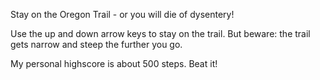 Stay on the Oregon Trail - or you will die of dysentery!

Use the up and down arrow keys to stay on the trail. 
But beware: the trail gets narrow and steep the further you go.

My personal highscore is about 500 steps. Beat it!